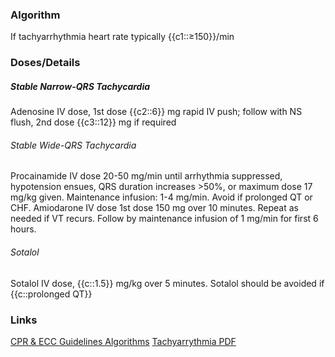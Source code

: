 ### Algorithm

If tachyarrhythmia heart rate typically {{c1::≥150}}/min

### Doses/Details

##### Stable Narrow-QRS Tachycardia

Adenosine IV dose, 1st dose {{c2::6}} mg rapid IV push; follow with NS flush, 2nd dose {{c3::12}} mg if required

###### Stable Wide-QRS Tachycardia

Procainamide IV dose 20-50 mg/min until arrhythmia suppressed, hypotension ensues, QRS duration increases >50%, or maximum dose 17 mg/kg given.
Maintenance infusion: 1-4 mg/min. Avoid if prolonged QT or CHF.
Amiodarone IV dose 1st dose 150 mg over 10 minutes. Repeat as needed if VT recurs. Follow by maintenance infusion of 1 mg/min for first 6 hours.

###### Sotalol

Sotalol IV dose, {{c::1.5}} mg/kg over 5 minutes.
Sotalol should be avoided if {{c::prolonged QT}}

### Links

[CPR & ECC Guidelines Algorithms](https://cpr.heart.org/en/resuscitation-science/cpr-and-ecc-guidelines/algorithms)
[Tachyarrythmia PDF](https://cpr.heart.org/-/media/CPR-Files/CPR-Guidelines-Files/Algorithms/AlgorithmACLS_Tachycardia_200612.pdf)
